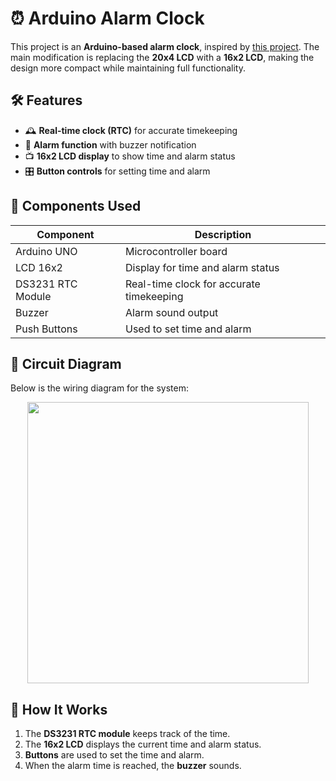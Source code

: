 # ⏰ Arduino Alarm Clock  

This project is an **Arduino-based alarm clock**, inspired by [this project](https://projecthub.arduino.cc/tittiamo68/alarm-clock-057133). The main modification is replacing the **20x4 LCD** with a **16x2 LCD**, making the design more compact while maintaining full functionality.  

## 🛠️ Features  
- 🕰️ **Real-time clock (RTC)** for accurate timekeeping  
- 🔔 **Alarm function** with buzzer notification  
- 📺 **16x2 LCD display** to show time and alarm status  
- 🎛️ **Button controls** for setting time and alarm  

## 🔧 Components Used  
| Component | Description |  
|-----------|------------|  
| Arduino UNO | Microcontroller board |  
| LCD 16x2 | Display for time and alarm status |  
| DS3231 RTC Module | Real-time clock for accurate timekeeping |  
| Buzzer | Alarm sound output |  
| Push Buttons | Used to set time and alarm |   

## 🔌 Circuit Diagram  
Below is the wiring diagram for the system:  

<p align="center">
  <img src="https://github.com/user-attachments/assets/c6845b8e-47e6-4d4d-9879-bc1f9e4c589d" width="450">
</p>

 

## 📜 How It Works  
1. The **DS3231 RTC module** keeps track of the time.  
2. The **16x2 LCD** displays the current time and alarm status.  
3. **Buttons** are used to set the time and alarm.  
4. When the alarm time is reached, the **buzzer** sounds.  
